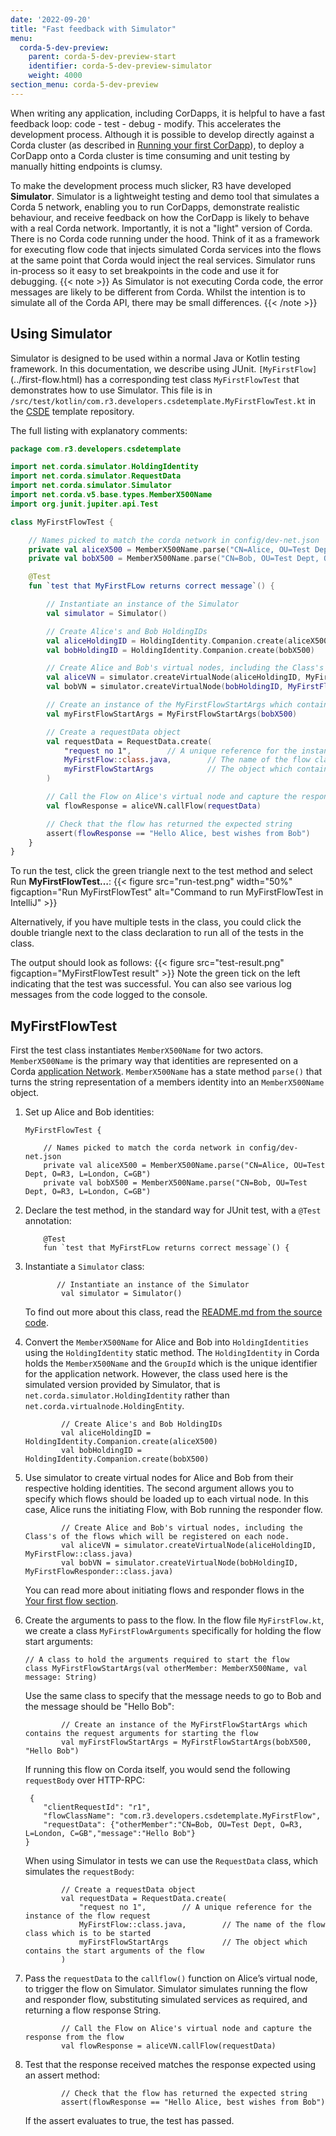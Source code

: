 ```yaml
---
date: '2022-09-20'
title: "Fast feedback with Simulator"
menu:
  corda-5-dev-preview:
    parent: corda-5-dev-preview-start
    identifier: corda-5-dev-preview-simulator
    weight: 4000
section_menu: corda-5-dev-preview
---
```

When writing any application, including CorDapps, it is helpful to have a fast feedback loop: code - test - debug - modify.
This accelerates the development process.
Although it is possible to develop directly against a Corda cluster (as described in [Running your first CorDapp](../running-first-cordapp/run-first-cordapp.html)), to deploy a CorDapp onto a Corda cluster is time consuming and unit testing by manually hitting endpoints is clumsy.

To make the development process much slicker, R3 have developed **Simulator**.
Simulator is a lightweight testing and demo tool that simulates a Corda 5 network, enabling you to run CorDapps, demonstrate realistic behaviour, and receive feedback on how the CorDapp is likely to behave with a real Corda network.
Importantly, it is not a "light" version of Corda. There is no Corda code running under the hood.
Think of it as a framework for executing flow code that injects simulated Corda services into the flows at the same point that Corda would inject the real services.
Simulator runs in-process so it easy to set breakpoints in the code and use it for debugging.
{{< note >}}
As Simulator is not executing Corda code, the error messages are likely to be different from Corda. Whilst the intention is to simulate all of the Corda API, there may be small differences.
{{< /note >}}

## Using Simulator
Simulator is designed to be used within a normal Java or Kotlin testing framework. In this documentation, we describe using JUnit. `[MyFirstFlow]`(../first-flow.html) has a corresponding test class `MyFirstFlowTest` that demonstrates how to use Simulator. This file is in `/src/test/kotlin/com.r3.developers.csdetemplate.MyFirstFlowTest.kt` in the [CSDE](../cordapp-standard-development-environment/csde.html) template repository.

The full listing with explanatory comments:
```kotlin
package com.r3.developers.csdetemplate

import net.corda.simulator.HoldingIdentity
import net.corda.simulator.RequestData
import net.corda.simulator.Simulator
import net.corda.v5.base.types.MemberX500Name
import org.junit.jupiter.api.Test

class MyFirstFlowTest {

    // Names picked to match the corda network in config/dev-net.json
    private val aliceX500 = MemberX500Name.parse("CN=Alice, OU=Test Dept, O=R3, L=London, C=GB")
    private val bobX500 = MemberX500Name.parse("CN=Bob, OU=Test Dept, O=R3, L=London, C=GB")

    @Test
    fun `test that MyFirstFLow returns correct message`() {

        // Instantiate an instance of the Simulator
        val simulator = Simulator()

        // Create Alice's and Bob HoldingIDs
        val aliceHoldingID = HoldingIdentity.Companion.create(aliceX500)
        val bobHoldingID = HoldingIdentity.Companion.create(bobX500)

        // Create Alice and Bob's virtual nodes, including the Class's of the flows which will be registered on each node.
        val aliceVN = simulator.createVirtualNode(aliceHoldingID, MyFirstFlow::class.java)
        val bobVN = simulator.createVirtualNode(bobHoldingID, MyFirstFlowResponder::class.java)

        // Create an instance of the MyFirstFlowStartArgs which contains the request arguments for starting the flow
        val myFirstFlowStartArgs = MyFirstFlowStartArgs(bobX500)

        // Create a requestData object
        val requestData = RequestData.create(
            "request no 1",        // A unique reference for the instance of the flow request
            MyFirstFlow::class.java,        // The name of the flow class which is to be started
            myFirstFlowStartArgs            // The object which contains the start arguments of the flow
        )

        // Call the Flow on Alice's virtual node and capture the response from the flow
        val flowResponse = aliceVN.callFlow(requestData)

        // Check that the flow has returned the expected string
        assert(flowResponse == "Hello Alice, best wishes from Bob")
    }
}
```
To run the test, click the green triangle next to the test method and select Run **MyFirstFlowTest…**:
{{< figure src="run-test.png" width="50%" figcaption="Run MyFirstFlowTest" alt="Command to run MyFirstFlowTest in IntelliJ" >}}

Alternatively, if you have multiple tests in the class, you could click the double triangle next to the class declaration to run all of the tests in the class.

The output should look as follows:
{{< figure src="test-result.png" figcaption="MyFirstFlowTest result" >}}
Note the green tick on the left indicating that the test was successful. You can also see various log messages from the code logged to the console.

## MyFirstFlowTest

First the test class instantiates `MemberX500Name` for two actors. `MemberX500Name` is the primary way that identities are represented on a Corda [application Network](../../introduction/key-concepts.html#application-network). `MemberX500Name` has a state method `parse()` that turns the string representation of a members identity into an `MemberX500Name` object.
1. Set up Alice and Bob identities:
   ```Kotlinclass
   MyFirstFlowTest {

       // Names picked to match the corda network in config/dev-net.json
       private val aliceX500 = MemberX500Name.parse("CN=Alice, OU=Test Dept, O=R3, L=London, C=GB")
       private val bobX500 = MemberX500Name.parse("CN=Bob, OU=Test Dept, O=R3, L=London, C=GB")
   ```
2. Declare the test method, in the standard way for JUnit test, with a `@Test` annotation:
   ```Kotlinclass
       @Test
       fun `test that MyFirstFLow returns correct message`() {
   ```      
3. Instantiate a `Simulator` class:
   ```Kotlinclass
          // Instantiate an instance of the Simulator
           val simulator = Simulator()
    ```
   To find out more about this class, read the [README.md from the source code](https://github.com/corda/corda-runtime-os/blob/release/os/5.0/simulator/README.md).

4. Convert the `MemberX500Name` for Alice and Bob into `HoldingIdentities` using the `HoldingIdentity` static method. The `HoldingIdentity` in Corda holds the `MemberX500Name` and the `GroupId` which is the unique identifier for the application network. However, the class used here is the simulated version provided by Simulator, that is `net.corda.simulator.HoldingIdentity` rather than `net.corda.virtualnode.HoldingEntity`.
   ```Kotlinclass
           // Create Alice's and Bob HoldingIDs
           val aliceHoldingID = HoldingIdentity.Companion.create(aliceX500)
           val bobHoldingID = HoldingIdentity.Companion.create(bobX500)
   ```        
5. Use simulator to create virtual nodes for Alice and Bob from their respective holding identities. The second argument allows you to specify which flows should be loaded up to each virtual node. In this case, Alice runs the initiating Flow, with Bob running the responder flow.
   ```Kotlinclass
           // Create Alice and Bob's virtual nodes, including the Class's of the flows which will be registered on each node.
           val aliceVN = simulator.createVirtualNode(aliceHoldingID, MyFirstFlow::class.java)
           val bobVN = simulator.createVirtualNode(bobHoldingID, MyFirstFlowResponder::class.java)
    ```
    You can read more about initiating flows and responder flows in the [Your first flow section](../first-flow.html#initiating-and-responding-flows).
6. Create the arguments to pass to the flow. In the flow file `MyFirstFlow.kt`, we create a class `MyFirstFlowArguments` specifically for holding the flow start arguments:
   ```Kotlinclass
   // A class to hold the arguments required to start the flow
   class MyFirstFlowStartArgs(val otherMember: MemberX500Name, val message: String)
   ```
   Use the same class to specify that the message needs to go to Bob and the message should be "Hello Bob":
   ```Kotlinclass
           // Create an instance of the MyFirstFlowStartArgs which contains the request arguments for starting the flow
           val myFirstFlowStartArgs = MyFirstFlowStartArgs(bobX500, "Hello Bob")
   ```
   If running this flow on Corda itself, you would send the following `requestBody` over HTTP-RPC:
   ```Kotlinclass
    {
       "clientRequestId": "r1",
       "flowClassName": "com.r3.developers.csdetemplate.MyFirstFlow",
       "requestData": {"otherMember":"CN=Bob, OU=Test Dept, O=R3, L=London, C=GB","message":"Hello Bob"}
   }
   ```
   When using Simulator in tests we can use the `RequestData` class, which simulates the `requestBody`:
   ```Kotlinclass
           // Create a requestData object
           val requestData = RequestData.create(
               "request no 1",        // A unique reference for the instance of the flow request
               MyFirstFlow::class.java,        // The name of the flow class which is to be started
               myFirstFlowStartArgs            // The object which contains the start arguments of the flow
           )
   ```
7. Pass the `requestData` to the `callflow()` function on Alice’s virtual node, to trigger the flow on Simulator.
   Simulator simulates running the flow and responder flow, substituting simulated services as required, and returning a flow response String.
   ```Kotlinclass
           // Call the Flow on Alice's virtual node and capture the response from the flow
           val flowResponse = aliceVN.callFlow(requestData)
   ```
8. Test that the response received matches the response expected using an assert method:
   ```Kotlinclass
           // Check that the flow has returned the expected string
           assert(flowResponse == "Hello Alice, best wishes from Bob")
   ```        
   If the assert evaluates to true, the test has passed.
